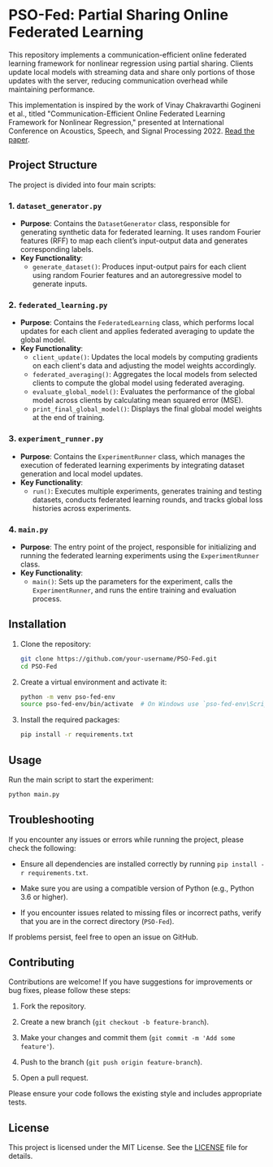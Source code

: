 # PSO-Fed: Partial Sharing Online Federated Learning

This repository implements a communication-efficient online federated learning framework for nonlinear regression using partial sharing. Clients update local models with streaming data and share only portions of those updates with the server, reducing communication overhead while maintaining performance.

This implementation is inspired by the work of Vinay Chakravarthi Gogineni et al., titled "Communication-Efficient Online Federated Learning Framework for Nonlinear Regression," presented at International Conference on Acoustics, Speech, and Signal Processing 2022. [Read the paper](https://doi.org/10.1109/ICASSP43922.2022.9746228).

## Project Structure

The project is divided into four main scripts:

### 1. `dataset_generator.py`
   - **Purpose**: Contains the `DatasetGenerator` class, responsible for generating synthetic data for federated learning. It uses random Fourier features (RFF) to map each client’s input-output data and generates corresponding labels.
   - **Key Functionality**:
       - `generate_dataset()`: Produces input-output pairs for each client using random Fourier features and an autoregressive model to generate inputs.

### 2. `federated_learning.py`
   - **Purpose**: Contains the `FederatedLearning` class, which performs local updates for each client and applies federated averaging to update the global model.
   - **Key Functionality**:
      - `client_update()`: Updates the local models by computing gradients on each client's data and adjusting the model weights accordingly.
      - `federated_averaging()`: Aggregates the local models from selected clients to compute the global model using federated averaging.
      - `evaluate_global_model()`: Evaluates the performance of the global model across clients by calculating mean squared error (MSE).
      - `print_final_global_model()`: Displays the final global model weights at the end of training.

### 3. `experiment_runner.py`
   - **Purpose**: Contains the `ExperimentRunner` class, which manages the execution of federated learning experiments by integrating dataset generation and local model updates.
   - **Key Functionality**:
      - `run()`: Executes multiple experiments, generates training and testing datasets, conducts federated learning rounds, and tracks global loss histories across experiments.

### 4. `main.py`
   - **Purpose**: The entry point of the project, responsible for initializing and running the federated learning experiments using the `ExperimentRunner` class.
   - **Key Functionality**:
      - `main()`: Sets up the parameters for the experiment, calls the `ExperimentRunner`, and runs the entire training and evaluation process.

## Installation

1. Clone the repository:
    ```bash
    git clone https://github.com/your-username/PSO-Fed.git
    cd PSO-Fed
    ```

2. Create a virtual environment and activate it:
    ```bash
    python -m venv pso-fed-env
    source pso-fed-env/bin/activate  # On Windows use `pso-fed-env\Scripts\activate`
    ```

3. Install the required packages:
    ```bash
    pip install -r requirements.txt
    ```

## Usage

Run the main script to start the experiment:
```bash
python main.py
```

## Troubleshooting

If you encounter any issues or errors while running the project, please check the following:

- Ensure all dependencies are installed correctly by running `pip install -r requirements.txt`.
  
- Make sure you are using a compatible version of Python (e.g., Python 3.6 or higher).
 
- If you encounter issues related to missing files or incorrect paths, verify that you are in the correct directory (`PSO-Fed`).

If problems persist, feel free to open an issue on GitHub.

## Contributing

Contributions are welcome! If you have suggestions for improvements or bug fixes, please follow these steps:

1. Fork the repository.

2. Create a new branch (`git checkout -b feature-branch`).

3. Make your changes and commit them (`git commit -m 'Add some feature'`).

4. Push to the branch (`git push origin feature-branch`).

5. Open a pull request.

Please ensure your code follows the existing style and includes appropriate tests.

## License

This project is licensed under the MIT License. See the [LICENSE](LICENSE.txt) file for details.
